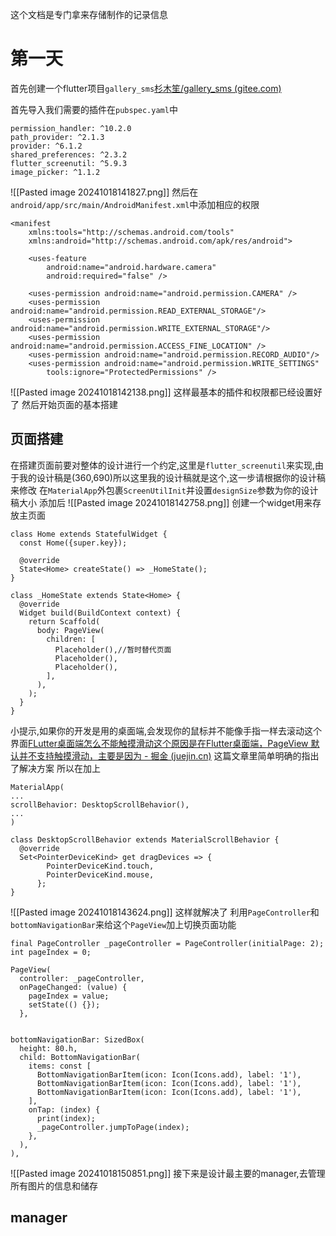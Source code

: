 这个文档是专门拿来存储制作的记录信息
# 第一天
首先创建一个flutter项目`gallery_sms`[杉木笙/gallery_sms (gitee.com)](https://gitee.com/fir-sheng/gallery_sms)

首先导入我们需要的插件在`pubspec.yaml`中
```
permission_handler: ^10.2.0  
path_provider: ^2.1.3  
provider: ^6.1.2  
shared_preferences: ^2.3.2  
flutter_screenutil: ^5.9.3  
image_picker: ^1.1.2
```
![[Pasted image 20241018141827.png]]
然后在`android/app/src/main/AndroidManifest.xml`中添加相应的权限
```
<manifest
    xmlns:tools="http://schemas.android.com/tools"
    xmlns:android="http://schemas.android.com/apk/res/android">

    <uses-feature
        android:name="android.hardware.camera"
        android:required="false" />

    <uses-permission android:name="android.permission.CAMERA" />
    <uses-permission android:name="android.permission.READ_EXTERNAL_STORAGE"/>
    <uses-permission android:name="android.permission.WRITE_EXTERNAL_STORAGE"/>
    <uses-permission android:name="android.permission.ACCESS_FINE_LOCATION" />
    <uses-permission android:name="android.permission.RECORD_AUDIO"/>
    <uses-permission android:name="android.permission.WRITE_SETTINGS"
        tools:ignore="ProtectedPermissions" />
```
![[Pasted image 20241018142138.png]]
这样最基本的插件和权限都已经设置好了
然后开始页面的基本搭建
## 页面搭建
在搭建页面前要对整体的设计进行一个约定,这里是`flutter_screenutil`来实现,由于我的设计稿是(360,690)所以这里我的设计稿就是这个,这一步请根据你的设计稿来修改
在`MaterialApp`外包裹`ScreenUtilInit`并设置`designSize`参数为你的设计稿大小
添加后
![[Pasted image 20241018142758.png]]
创建一个widget用来存放主页面
```
class Home extends StatefulWidget {  
  const Home({super.key});  
  
  @override  
  State<Home> createState() => _HomeState();  
}  
  
class _HomeState extends State<Home> {  
  @override  
  Widget build(BuildContext context) {  
    return Scaffold(  
      body: PageView(  
        children: [  
          Placeholder(),//暂时替代页面  
          Placeholder(),  
          Placeholder(),  
        ],  
      ),  
    );  
  }  
}
```
小提示,如果你的开发是用的桌面端,会发现你的鼠标并不能像手指一样去滚动这个界面[FLutter桌面端怎么不能触摸滑动这个原因是在Flutter桌面端，PageView 默认并不支持触摸滑动，主要是因为 - 掘金 (juejin.cn)](https://juejin.cn/post/7418075685824462898) 这篇文章里简单明确的指出了解决方案
所以在加上
```
MaterialApp(
...
scrollBehavior: DesktopScrollBehavior(),
...
)

class DesktopScrollBehavior extends MaterialScrollBehavior {  
  @override  
  Set<PointerDeviceKind> get dragDevices => {  
        PointerDeviceKind.touch,  
        PointerDeviceKind.mouse,  
      };  
}
```
![[Pasted image 20241018143624.png]]
这样就解决了
利用`PageController`和`bottomNavigationBar`来给这个`PageView`加上切换页面功能
```
final PageController _pageController = PageController(initialPage: 2);  
int pageIndex = 0;

PageView(  
  controller: _pageController,  
  onPageChanged: (value) {  
    pageIndex = value;  
    setState(() {});  
  },


bottomNavigationBar: SizedBox(  
  height: 80.h,  
  child: BottomNavigationBar(  
    items: const [  
      BottomNavigationBarItem(icon: Icon(Icons.add), label: '1'),  
      BottomNavigationBarItem(icon: Icon(Icons.add), label: '1'),  
      BottomNavigationBarItem(icon: Icon(Icons.add), label: '1'),  
    ],  
    onTap: (index) {  
      print(index);  
      _pageController.jumpToPage(index);  
    },  
  ),  
),
```
![[Pasted image 20241018150851.png]]
接下来是设计最主要的manager,去管理所有图片的信息和储存
## manager
